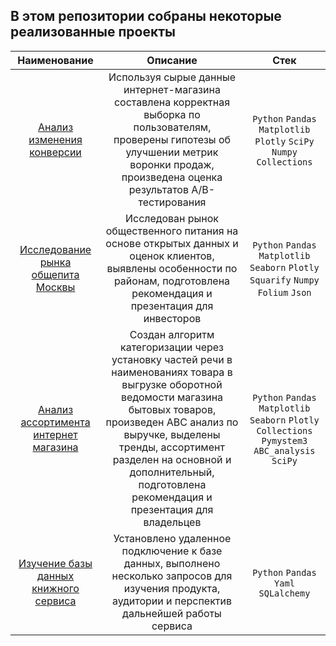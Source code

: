 ## В этом репозитории собраны некоторые реализованные проекты

| Наименование | Описание | Стек |
| :--------------------: | :---------------------: |:---------------------------:|
| [Анализ изменения конверсии](Conversion_AB_test) | Используя сырые данные интернет-магазина составлена корректная выборка по пользователям, проверены гипотезы об улучшении метрик воронки продаж, произведена оценка результатов A/B-тестирования | `Python` `Pandas` `Matplotlib` `Plotly` `SciPy` `Numpy` `Collections` |
| [Исследование рынка общепита Москвы](FoodMarket_survey) | Исследован рынок общественного питания на основе открытых данных и оценок клиентов, выявлены особенности по районам, подготовлена рекомендация и презентация для инвесторов | `Python` `Pandas` `Matplotlib` `Seaborn` `Plotly` `Squarify` `Numpy` `Folium` `Json` |
| [Анализ ассортимента интернет магазина](Product_analytic) | Создан алгоритм категоризации через установку частей речи в наименованиях товара в выгрузке оборотной ведомости магазина бытовых товаров, произведен ABC анализ по выручке, выделены тренды, ассортимент разделен на основной и дополнительный, подготовлена рекомендация и презентация для владельцев | `Python` `Pandas` `Matplotlib` `Seaborn` `Plotly` `Collections` `Pymystem3` `ABC_analysis` `SciPy` |
| [Изучение базы данных книжного сервиса](SQL_queries) | Установлено удаленное подключение к базе данных, выполнено несколько запросов для изучения продукта, аудитории и перспектив дальнейшей работы сервиса | `Python` `Pandas` `Yaml` `SQLalchemy` |

